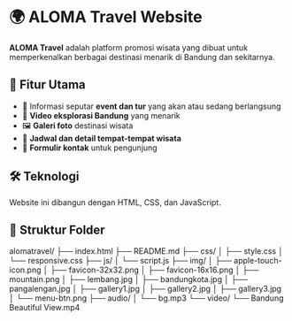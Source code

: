 # 🌍 ALOMA Travel Website

**ALOMA Travel** adalah platform promosi wisata yang dibuat untuk memperkenalkan berbagai destinasi menarik di Bandung dan sekitarnya.

## 🧭 Fitur Utama

- 🎉 Informasi seputar **event dan tur** yang akan atau sedang berlangsung
- 🎥 **Video eksplorasi Bandung** yang menarik
- 🖼️ **Galeri foto** destinasi wisata
- 📅 **Jadwal dan detail tempat-tempat wisata**
- 📩 **Formulir kontak** untuk pengunjung

## 🛠️ Teknologi

Website ini dibangun dengan HTML, CSS, dan JavaScript.

## 📁 Struktur Folder

alomatravel/
├── index.html
├── README.md
├── css/
│   ├── style.css
│   └── responsive.css
├── js/
│   └── script.js
├── img/
│   ├── apple-touch-icon.png
│   ├── favicon-32x32.png
│   ├── favicon-16x16.png
│   ├── mountain.png
│   ├── lembang.jpg
│   ├── bandungkota.jpg
│   ├── pangalengan.jpg
│   ├── gallery1.jpg
│   ├── gallery2.jpg
│   ├── gallery3.jpg
│   └── menu-btn.png
├── audio/
│   └── bg.mp3
└── video/
    └── Bandung Beautiful View.mp4

